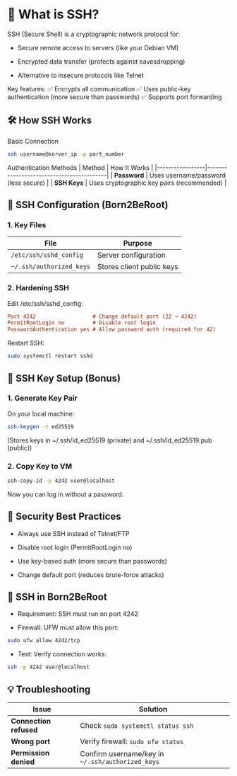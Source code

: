 # 🔐 What is SSH?
SSH (Secure Shell) is a cryptographic network protocol for:

- Secure remote access to servers (like your Debian VM)

- Encrypted data transfer (protects against eavesdropping)

- Alternative to insecure protocols like Telnet

Key features:
✅ Encrypts all communication
✅ Uses public-key authentication (more secure than passwords)
✅ Supports port forwarding

## 🛠️ How SSH Works
Basic Connection
```bash
ssh username@server_ip -p port_number
```
Authentication Methods
| Method          | How It Works                              |
|-----------------|------------------------------------------|
| **Password**    | Uses username/password (less secure)     |
| **SSH Keys**    | Uses cryptographic key pairs (recommended) |

## 🔧 SSH Configuration (Born2BeRoot)
### 1. Key Files
| File                        | Purpose                                |
|-----------------------------|----------------------------------------|
| `/etc/ssh/sshd_config`      | Server configuration                   |
| `~/.ssh/authorized_keys`    | Stores client public keys              |

### 2. Hardening SSH
Edit /etc/ssh/sshd_config:
```ini
Port 4242                  # Change default port (22 → 4242)
PermitRootLogin no         # Disable root login  
PasswordAuthentication yes # Allow password auth (required for 42)
```
Restart SSH:
```bash
sudo systemctl restart sshd
```
## 🔑 SSH Key Setup (Bonus)
### 1. Generate Key Pair
On your local machine:
```bash
ssh-keygen -t ed25519
```
(Stores keys in ~/.ssh/id_ed25519 (private) and ~/.ssh/id_ed25519.pub (public))

### 2. Copy Key to VM
```bash
ssh-copy-id -p 4242 user@localhost
```
Now you can log in without a password.

## 🚨 Security Best Practices
- Always use SSH instead of Telnet/FTP

- Disable root login (PermitRootLogin no)

- Use key-based auth (more secure than passwords)

- Change default port (reduces brute-force attacks)

## 📜 SSH in Born2BeRoot
- Requirement: SSH must run on port 4242

- Firewall: UFW must allow this port:
```bash
sudo ufw allow 4242/tcp
```
- Test: Verify connection works:
```bash
ssh -p 4242 user@localhost
```
## 💡 Troubleshooting
| Issue                 | Solution                              |
|-----------------------|---------------------------------------|
| **Connection refused**| Check `sudo systemctl status ssh`     |
| **Wrong port**        | Verify firewall: `sudo ufw status`    |
| **Permission denied** | Confirm username/key in `~/.ssh/authorized_keys` |  
